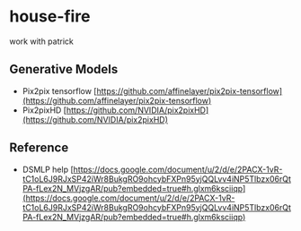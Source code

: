 # house-fire

work with patrick

## Generative Models

- Pix2pix tensorflow [https://github.com/affinelayer/pix2pix-tensorflow](https://github.com/affinelayer/pix2pix-tensorflow)
- Pix2pixHD [https://github.com/NVIDIA/pix2pixHD](https://github.com/NVIDIA/pix2pixHD)

## Reference

- DSMLP help [https://docs.google.com/document/u/2/d/e/2PACX-1vR-tC1oL6J9RJxSP42iWr8BukgRO9ohcybFXPn95yjQQLvv4iNP5Tlbzx06rQtPA-fLex2N_MVjzgAR/pub?embedded=true#h.glxm6ksciiqp](https://docs.google.com/document/u/2/d/e/2PACX-1vR-tC1oL6J9RJxSP42iWr8BukgRO9ohcybFXPn95yjQQLvv4iNP5Tlbzx06rQtPA-fLex2N_MVjzgAR/pub?embedded=true#h.glxm6ksciiqp)
